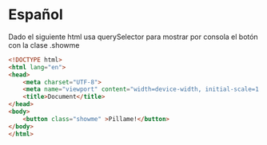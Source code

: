 # Español
Dado el siguiente html usa querySelector para mostrar por consola el botón con la clase .showme

```html
<!DOCTYPE html>
<html lang="en">
<head>
    <meta charset="UTF-8">
    <meta name="viewport" content="width=device-width, initial-scale=1.0">
    <title>Document</title>
</head>
<body>
    <button class="showme" >Pillame!</button>
</body>
</html>
```